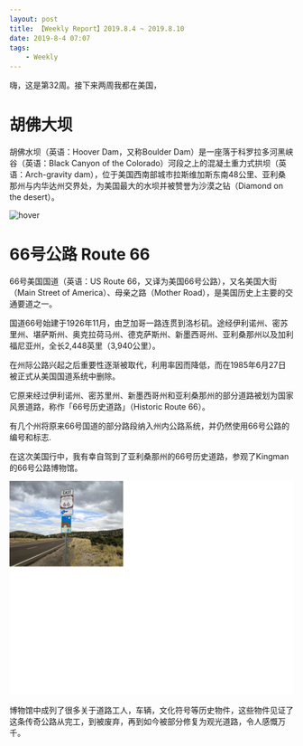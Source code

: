 ```yaml
---
layout: post
title: 【Weekly Report】2019.8.4 ~ 2019.8.10
date: 2019-8-4 07:07
tags:
    - Weekly
---
```


嗨，这是第32周。接下来两周我都在美国，

# 胡佛大坝

胡佛水坝（英语：Hoover Dam，又称Boulder Dam）是一座落于科罗拉多河黑峡谷（英语：Black Canyon of the Colorado）河段之上的混凝土重力式拱坝（英语：Arch-gravity dam），位于美国西南部城市拉斯维加斯东南48公里、亚利桑那州与内华达州交界处，为美国最大的水坝并被赞誉为沙漠之钻（Diamond on the desert）。

![hover](https://raw.githubusercontent.com/plusplus7/solutions/master/weekly/2019/miscs/week32/hover.png)

# 66号公路 Route 66

66号美国国道（英语：US Route 66，又译为美国66号公路），又名美国大街（Main Street of America）、母亲之路（Mother Road），是美国历史上主要的交通要道之一。

国道66号始建于1926年11月，由芝加哥一路连贯到洛杉矶。途经伊利诺州、密苏里州、堪萨斯州、奥克拉荷马州、德克萨斯州、新墨西哥州、亚利桑那州以及加利福尼亚州，全长2,448英里（3,940公里）。

在州际公路兴起之后重要性逐渐被取代，利用率因而降低，而在1985年6月27日被正式从美国国道系统中删除。

它原来经过伊利诺州、密苏里州、新墨西哥州和亚利桑那州的部分道路被划为国家风景道路，称作「66号历史道路」（Historic Route 66）。

有几个州将原来66号国道的部分路段纳入州内公路系统，并仍然使用66号公路的编号和标志.

在这次美国行中，我有幸自驾到了亚利桑那州的66号历史道路，参观了Kingman的66号公路博物馆。

![66](https://raw.githubusercontent.com/plusplus7/solutions/master/weekly/2019/miscs/week32/route66.png)

博物馆中成列了很多关于道路工人，车辆，文化符号等历史物件，这些物件见证了这条传奇公路从完工，到被废弃，再到如今被部分修复为观光道路，令人感慨万千。